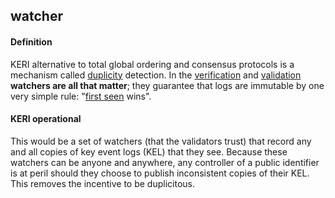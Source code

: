 ## watcher

<h4>Definition</h4><p>KERI alternative to total global ordering and consensus protocols is a mechanism called <a href="duplicity">duplicity</a> detection. In the <a href="verifier">verification</a> and <a href="validate">validation</a> <strong>watchers are all that matter</strong>; they guarantee that logs are immutable by one very simple rule: &quot;<a href="first-seen">first seen</a> wins&quot;.</p><h4>KERI operational</h4><p>This would be a set of watchers (that the validators trust) that record any and all copies of key event logs (KEL) that they see. Because these watchers can be anyone and anywhere, any controller of a public identifier is at peril should they choose to publish inconsistent copies of their KEL. This removes the incentive to be duplicitous.</p>

